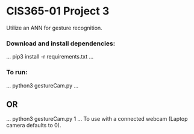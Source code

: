 # CIS365-01 Project 3
Utilize an ANN for gesture recognition.

### Download and install dependencies:
...
pip3 install -r requirements.txt
...
### To run:
...
python3 gestureCam.py
...
## OR
...
python3 gestureCam.py 1
...
To use with a connected webcam (Laptop camera defaults to 0).
